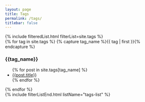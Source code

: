 ```yaml
---
layout: page
title: Tags
permalink: /tags/
titlebar: false
---
```


<div id="archives">
{% include filteredList.html filterList=site.tags %}

<div id="tags-list">
    {% for tag in site.tags %}
    {% capture tag_name %}{{ tag | first }}{% endcapture %}
        <div id="{{ tag_name | slugize }}" class="list">
            <h3 class="tags-head">{{tag_name}}</h3>
            <ul>
            {% for post in site.tags[tag_name] %}
                <li><a href="{{ site.baseurl }}{{ post.url }}">{{post.title}}</a></li>
            {% endfor %}
            </ul>
        </div>
    {% endfor %}


</div>
</div>
{% include filterListEnd.html listName="tags-list" %}